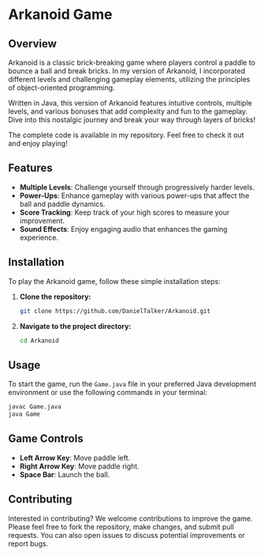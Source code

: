 # Arkanoid Game

## Overview
Arkanoid is a classic brick-breaking game where players control a paddle to bounce a ball and break bricks. In my version of Arkanoid, I incorporated different levels and challenging gameplay elements, utilizing the principles of object-oriented programming.

Written in Java, this version of Arkanoid features intuitive controls, multiple levels, and various bonuses that add complexity and fun to the gameplay. Dive into this nostalgic journey and break your way through layers of bricks!

The complete code is available in my repository. Feel free to check it out and enjoy playing!

## Features
- **Multiple Levels**: Challenge yourself through progressively harder levels.
- **Power-Ups**: Enhance gameplay with various power-ups that affect the ball and paddle dynamics.
- **Score Tracking**: Keep track of your high scores to measure your improvement.
- **Sound Effects**: Enjoy engaging audio that enhances the gaming experience.

## Installation

To play the Arkanoid game, follow these simple installation steps:

1. **Clone the repository:**
   ```bash
   git clone https://github.com/DanielTalker/Arkanoid.git
   ```
2. **Navigate to the project directory:**
   ```bash
   cd Arkanoid
   ```

## Usage

To start the game, run the `Game.java` file in your preferred Java development environment or use the following commands in your terminal:

```bash
javac Game.java
java Game
```

## Game Controls

- **Left Arrow Key**: Move paddle left.
- **Right Arrow Key**: Move paddle right.
- **Space Bar**: Launch the ball.

## Contributing

Interested in contributing? We welcome contributions to improve the game. Please feel free to fork the repository, make changes, and submit pull requests. You can also open issues to discuss potential improvements or report bugs.

